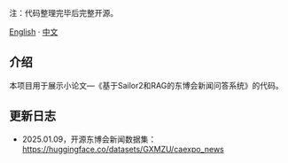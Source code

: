 注：代码整理完毕后完整开源。

[English](./README.md) · [中文](./README.zh-CN.md)

## 介绍

本项目用于展示小论文—《基于Sailor2和RAG的东博会新闻问答系统》的代码。


## 更新日志

- 2025.01.09，开源东博会新闻数据集：https://huggingface.co/datasets/GXMZU/caexpo_news
